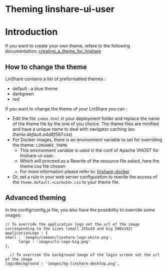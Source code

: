 # Theming linshare-ui-user

# Introduction

If you want to create your own theme, refere to the following documentation: [creating_a_theme_for_linshare](../development/linshare-ui-user/creating_a_theme_for_linshare.md)

## How to change the theme
LinShare contains a list of preformatted themes :
* default : a blue theme
* darkgreen
* red

If you want to change the theme of your LinShare you can :
* Edit the file `index.html` in your deployment folder and replace the name of the theme file by the one of you choice. The theme files are minified and have a unique name to deal with navigator caching (ex: *theme.default.a4d8f567.css*)
* For Docker images, there is an environment variable to set for overriding the theme: `LINSHARE_THEME`
    * This environment variable is used in the conf of Apache VHOST for linshare-ui-user.
    * Which will proceed as a Rewrite of the resource file asked, here the theme.css file chosen
    * For more information please refer to: [linshare-docker](https://github.com/linagora/linshare-docker)
* Or, set a rule in your web server configuration to rewrite the access of the `theme.default.<cacheId>.css` to your theme file.

## Advanced theming
In the config/config.js file, you also have the possibility to override some images:
```
// To override the application logo set the url of the image corresponding to the sizes (small 155x29 and big 500x192)
applicationLogo : {
small : 'images/common/linshare-logo-white.png',
      large : 'images/ls-logo-big.png'
},

  // To override the background image of the login screen set the url of the image
loginBackground : 'images/bg-linshare-desktop.png',

```
